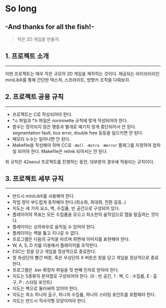 # So long
## -And thanks for all the fish!-
> 작은 2D 게임을 만들자.
## 1. 프로젝트 소개
-----
이번 프로젝트는 매우 작은 규모의 2D 게임을 제작하는 것이다. 제공되는 라이브러리인 miniLibX를 통해 간단한 텍스쳐, 스프라이트, 방향키 조작을 다뤄보자.

## 2. 프로젝트 공용 규칙
-----
+ 프로젝트는 C로 작성되어야 한다.
+ *.c 파일과 *.h 파일은 norminette 규칙에 맞게 작성되어야 한다.
+ 함수는 정의되지 않은 행동과 별개로 예기치 않게 중단되어서 안 된다. segmentation fault, bus error, double free 등등을 일으키면 안 된다.
+ 메모리 누수는 일어나면 안 된다.
+ Makefile을 작성해야 하며 CC로 ```-Wall -Wxtra -Werror``` 플래그를 지정하여 컴파일 되어야 한다. Makefile은 relink 되어서는 안 된다.
  
위 규칙은 42seoul 프로젝트를 진행하는 동안, 대부분의 경우에 적용되는 규칙이다.

## 3. 프로젝트 세부 규칙
-----
+ 반드시 miniLibX를 사용해야 한다.
+ 작업 창이 부드럽게 동작해야 한다.(최소화, 최대화, 전환 등등..)
+ 지도는 세 가지 요소, 벽, 수집품, 빈 공간으로 구성되어 있다.
+ 플레이어의 목표는 모든 수집품을 모으고 최소한의 움직임으로 맵을 탈출하는 것이다.
+ 플레이어는 상하좌우로 움직일 수 있어야 한다.
+ 플레이어는 벽을 뚫고 지나갈 수 없다.
+ 프로그램은 다음의 규칙을 따르며 화면에 이미지를 표현해야 한다.
 + W, A, S, D 키를 이용해서 플레이어를 조작한다.
 + ESC는 창을 닫고 게임을 정상적으로 종료한다.
 + 창 좌상단의 빨간 버튼, 혹은 우상단의 X 버튼은 창을 닫고 게임을 정상적으로 종료한다.
+ 프로그램은 .ber 확장자 파일을 첫 번째 인자로 받아야 한다.
 + 지도는 5종류의 문자열로 구성되어야 한다. (0 : 빈 공간, 1 : 벽, C : 수집품, E : 출구, P : 스타팅 포인트)
 + 지도는 벽으로 둘러싸여 있어야 한다.
 + 지도는 최소 하나의 출구, 하나의 수집품, 하나의 스타팅 포인트를 포함해야 한다.
 + 지도는 반드시 직사각형 모양이어야 한다.